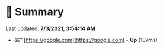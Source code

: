 # 📖 Summary
Last updated: **7/3/2021, 3:54:14 AM**

- `GET` [https://google.com](https://google.com) - **Up** (107ms)
